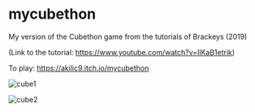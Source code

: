 # mycubethon

My version of the Cubethon game from the tutorials of Brackeys (2019)

(Link to the tutorial: https://www.youtube.com/watch?v=IlKaB1etrik)

To play: https://akilic9.itch.io/mycubethon


![cube1](https://user-images.githubusercontent.com/68067749/108362794-397f9e80-7205-11eb-9901-5ce82240c048.png)


![cube2](https://user-images.githubusercontent.com/68067749/108362880-587e3080-7205-11eb-93c7-fe2da0b0b052.png)
